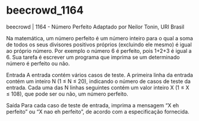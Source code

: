 # beecrowd_1164

beecrowd | 1164 - Número Perfeito
Adaptado por Neilor Tonin, URI  Brasil

Na matemática, um número perfeito é um número inteiro para o qual a soma de todos os seus divisores positivos próprios (excluindo ele mesmo) é igual ao próprio número. Por exemplo o número 6 é perfeito, pois 1+2+3 é igual a 6. Sua tarefa é escrever um programa que imprima se um determinado número é perfeito ou não.

Entrada
A entrada contém vários casos de teste. A primeira linha da entrada contém um inteiro N (1 ≤ N ≤ 20), indicando o número de casos de teste da entrada. Cada uma das N linhas seguintes contém um valor inteiro X (1 ≤ X ≤ 108), que pode ser ou não, um número perfeito.

Saída
Para cada caso de teste de entrada, imprima a mensagem “X eh perfeito” ou “X nao eh perfeito”, de acordo com a especificação fornecida.